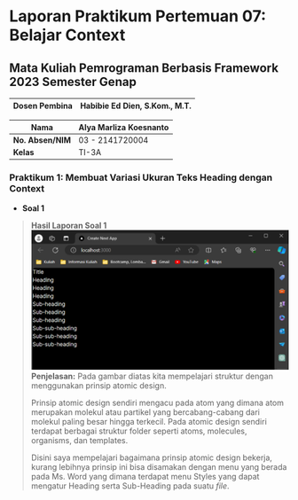 # **Laporan Praktikum Pertemuan 07: Belajar Context**
## **Mata Kuliah Pemrograman Berbasis Framework 2023 Semester Genap**

| **Dosen Pembina** | Habibie Ed Dien, S.Kom., M.T. |
|--|-----|

| **Nama** | Alya Marliza Koesnanto |
|--|-----|
| **No. Absen/NIM** | 03 - 2141720004 |
| **Kelas** | TI-3A |

### **Praktikum 1: Membuat Variasi Ukuran Teks Heading dengan Context**

* **Soal 1**
> **Hasil Laporan Soal 1**
![Screenshot](assets-report/01.png)
**Penjelasan:** Pada gambar diatas kita mempelajari struktur dengan menggunakan prinsip atomic design.
>
> Prinsip atomic design sendiri mengacu pada atom yang dimana atom merupakan molekul atau partikel yang bercabang-cabang dari molekul paling besar hingga terkecil. Pada atomic design sendiri terdapat berbagai struktur folder seperti atoms, molecules, organisms, dan templates. 
>
> Disini saya mempelajari bagaimana prinsip atomic design bekerja, kurang lebihnya prinsip ini bisa disamakan dengan menu yang berada pada Ms. Word yang dimana terdapat menu Styles yang dapat mengatur Heading serta Sub-Heading pada suatu _file_.


